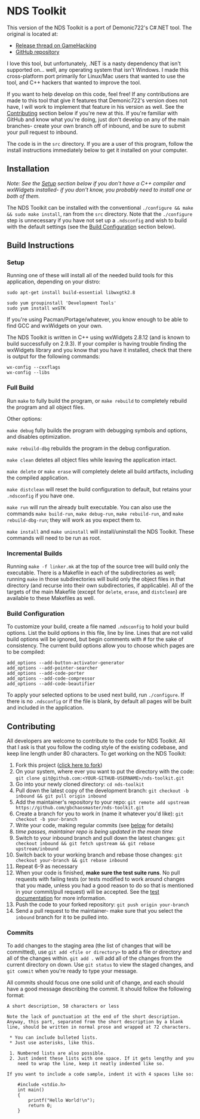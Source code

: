 # NDS Toolkit

This version of the NDS Toolkit is a port of Demonic722's C#.NET tool. The
original is located at:

 * [Release thread on GameHacking](http://gamehacking.org/vb/threads/6610-NDS-Hacking-Kit)
 * [GitHub repository](https://github.com/Demonic722/NDS-Toolkit)

I love this tool, but unfortunately, .NET is a nasty dependency that isn't
supported on... well, any operating system that isn't Windows. I made this
cross-platform port primarily for Linux/Mac users that wanted to use the tool,
and C++ hackers that wanted to improve the tool.

If you want to help develop on this code, feel free! If any contributions are
made to this tool that give it features that Demonic722's version does not
have, I will work to implement that feature in his version as well. See the
[Contributing](#contributing) section below if you're new at this. If you're
familiar with GitHub and know what you're doing, just don't develop on any of
the main branches- create your own branch off of inbound, and be sure to
submit your pull request to inbound.

The code is in the ```src``` directory. If you are a user of this program,
follow the install instructions immediately below to get it installed on your
computer.

## Installation

*Note: See the [Setup](#setup) section below if you don't have a C++ compiler
and wxWidgets installed- if you don't know, you probably need to install one or
both of them.*

The NDS Toolkit can be installed with the conventional
```./configure && make && sudo make install```, ran from the ```src```
directory. Note that the ```./configure``` step is unnecessary if you have not
set up a ```.ndsconfig``` and wish to build with the default settings (see
the [Build Configuration](#build-configuration) section below).

## Build Instructions

### Setup

Running one of these will install all of the needed build tools for this
application, depending on your distro:

    sudo apt-get install build-essential libwxgtk2.8

[](/blank)

    sudo yum groupinstall 'Development Tools'
    sudo yum install wxGTK

If you're using Pacman/Portage/whatever, you know enough to be able to find GCC
and wxWidgets on your own.

The NDS Toolkit is written in C++ using wxWidgets 2.8.12 (and is known to
build successfully on 2.9.3). If your compiler is having trouble finding the
wxWidgets library and you know that you have it installed, check that there is
output for the following commands:

    wx-config --cxxflags
    wx-config --libs

### Full Build

Run ```make``` to fully build the program, or ```make rebuild``` to completely
rebuild the program and all object files.

Other options:

```make debug``` fully builds the program with debugging symbols and options,
and disables optimization.

```make rebuild-dbg``` rebuilds the program in the debug configuration.

```make clean``` deletes all object files while leaving the application intact.

```make delete``` or ```make erase``` will completely delete all build
artifacts, including the compiled application.

```make distclean``` will reset the build configuration to default, but retains
your ```.ndsconfig``` if you have one.

```make run``` will run the already built executable. You can also use the
commands ```make build-run```, ```make debug-run```, ```make rebuild-run```,
and ```make rebuild-dbg-run```; they will work as you expect them to.

```make install``` and ```make uninstall``` will install/uninstall
the NDS Toolkit. These commands will need to be run as root.

### Incremental Builds

Running ```make -f linker.mk``` at the top of the source tree will build only
the executable. There is a Makefile in each of the subdirectories as well;
running ```make``` in those subdirectories will build only the object files in
that directory (and recurse into their own subdirectories, if applicable). All
of the targets of the main Makefile (except for ```delete```, ```erase```, and
```distclean```) are available to these Makefiles as well.

### Build Configuration

To customize your build, create a file named ```.ndsconfig``` to hold your
build options. List the build options in this file, line by line. Lines that
are not valid build options will be ignored, but begin comments with # for the
sake of consistency. The current build options allow you to choose which
pages are to be compiled:

```
add_options --add-button-activator-generator
add_options --add-pointer-searcher
add_options --add-code-porter
add_options --add-code-compressor
add_options --add-code-beautifier
```

To apply your selected options to be used next build, run ```./configure```. If
there is no ```.ndsconfig``` or if the file is blank, by default all pages
will be built and included in the application.

## Contributing

All developers are welcome to contribute to the code for NDS Toolkit. All that
I ask is that you follow the coding style of the existing codebase, and keep
line length under 80 characters. To get working on the NDS Toolkit:

 1. Fork this project
([click here to fork](https://github.com/gbchaosmaster/nds-toolkit/fork_select))
 2. On your system, where ever you want to put the directory with the code:
    ```git clone git@github.com:<YOUR-GITHUB-USERNAME>/nds-toolkit.git```
 3. Go into your newly cloned directory: ```cd nds-toolkit```
 4. Pull down the latest copy of the development branch:
    ```git checkout -b inbound && git pull origin inbound```
 5. Add the maintainer's repository to your repo:
```git remote add upstream https://github.com/gbchaosmaster/nds-toolkit.git```
 6. Create a branch for you to work in (name it whatever you'd like):
    ```git checkout -b your-branch```
 7. Write your code, making regular commits (see [below](#commits) for
    details)
 8. *time passes, maintainer repo is being updated in the mean time*
 9. Switch to your inbound branch and pull down the latest changes:
```git checkout inbound && git fetch upstream && git rebase upstream/inbound```
 10. Switch back to your working branch and rebase those changes:
    ```git checkout your-branch && git rebase inbound```
 11. Repeat 6-9 as necessary
 12. When your code is finished, **make sure the test suite runs**. No pull
     requests with failing tests (or tests modified to work around changes that
     you made, unless you had a good reason to do so that is mentioned in your
     commit/pull request) will be accepted. See the
     [test documentation](inbound/tests#readme) for more information.
 13. Push the code to your forked repository: ```git push origin your-branch```
 14. Send a pull request to the maintainer- make sure that you select the
     ```inbound``` branch for it to be pulled into.

### Commits

To add changes to the staging area (the list of changes that will be
committed), use ```git add <file or directory>``` to add a file or directory
and all of the changes within. ```git add .``` will add all of the changes from
the current directory on down. Use ```git status``` to view the staged changes,
and ```git commit``` when you're ready to type your message.

All commits should focus one one solid unit of change, and each should have a
good message describing the commit. It should follow the following format:

```
A short description, 50 characters or less

Note the lack of punctuation at the end of the short description.
Anyway, this part, separated from the short description by a blank
line, should be written in normal prose and wrapped at 72 characters.

 * You can include bulleted lists.
 * Just use asterisks, like this.

 1. Numbered lists are also possible.
 2. Just indent these lists with one space. If it gets lengthy and you
    need to wrap the line, keep it neatly indented like so.

If you want to include a code sample, indent it with 4 spaces like so:

    #include <stdio.h>
    int main()
    {
        printf("Hello World!\n");
        return 0;
    }
```

